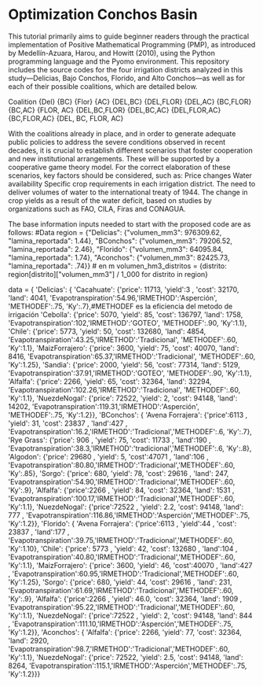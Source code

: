 # Optimization Conchos Basin 

This tutorial primarily aims to guide beginner readers through the practical implementation of Positive Mathematical Programming (PMP), as introduced by Medellín-Azuara, Harou, and Howitt (2010), using the Python programming language and the Pyomo environment. This repository includes the source codes for the four irrigation districts analyzed in this study—Delicias, Bajo Conchos, Florido, and Alto Conchos—as well as for each of their possible coalitions, which are detailed below.

Coalition
{Del}
{BC}
{Flor}
{AC}
{DEL,BC}
{DEL,FLOR}
{DEL,AC}
{BC,FLOR}
{BC,AC}
{FLOR, AC}
{DEL,BC,FLOR}
{DEL,BC,AC}
{DEL,FLOR,AC}
{BC,FLOR,AC}
{DEL, BC, FLOR, AC}

With the coalitions already in place, and in order to generate adequate public policies to address the severe conditions observed in recent decades, it is crucial to establish different scenarios that foster cooperation and new institutional arrangements. These will be supported by a cooperative game theory model.
For the correct elaboration of these scenarios, key factors should be considered, such as:
Price changes
Water availability
Specific crop requirements in each irrigation district.
The need to deliver volumes of water to the international treaty of 1944.
The change in crop yields as a result of the water deficit, based on studies by organizations such as FAO, CILA, Firas and CONAGUA.

The base information inputs needed to start with the proposed code are as follows:
#Data 
region = {"Delicias": {"volumen_mm3": 976309.62, "lamina_reportada": 1.44},
          "BConchos": {"volumen_mm3": 79206.52, "lamina_reportada": 2.46},
          "Florido": {"volumen_mm3": 64095.84, "lamina_reportada": 1.74},
          "Aconchos": {"volumen_mm3": 82425.73, "lamina_reportada": .74}} # en m 
volumen_hm3_distritos = {distrito: region[distrito]["volumen_mm3"] / 1_000 for distrito in region}

data = {
    'Delicias': {
        'Cacahuate': {'price': 11713, 'yield':3 , 'cost': 32170, 'land': 4041, 'Evapotranspiration':54.96,'IRMETHOD':'Asperción', 'METHODEF':.75, 'Ky':.7},#METHODEF es la eficiencia del metodo de irrigación
        'Cebolla': {'price': 5070, 'yield': 85, 'cost': 136797, 'land': 1758, 'Evapotranspiration':102,'IRMETHOD':'GOTEO', 'METHODEF':.90, 'Ky':1.1},
        'Chile': {'price': 5773, 'yield': 50, 'cost': 132680, 'land': 4854, 'Evapotranspiration':43.25,'IRMETHOD':'Tradicional', 'METHODEF':.60, 'Ky':1.1},
        'MaizForrajero': {'price': 3600, 'yield': 75, 'cost': 40070, 'land': 8416, 'Evapotranspiration':65.37,'IRMETHOD':'Tradicional', 'METHODEF':.60, 'Ky':1.25},
        'Sandia': {'price': 2000, 'yield': 56, 'cost': 77314, 'land': 5129, 'Evapotranspiration':37.91,'IRMETHOD':'GOTEO', 'METHODEF':.90, 'Ky':1.1},
        'Alfalfa': {'price': 2266, 'yield': 65, 'cost': 32364, 'land': 32294, 'Evapotranspiration':102.26,'IRMETHOD':'Tradicional', 'METHODEF':.60, 'Ky':1.1},
        'NuezdeNogal': {'price': 72522, 'yield': 2, 'cost': 94148, 'land': 14202, 'Evapotranspiration':119.31,'IRMETHOD':'Asperción', 'METHODEF':.75, 'Ky':1.2}},
    'BConchos': {
        'Avena Forrajera': {'price':6113 , 'yield': 31, 'cost': 23837 , 'land':427 , 'Evapotranspiration':16.2,'IRMETHOD':'Tradicional','METHODEF':.6, 'Ky':.7},
        'Rye Grass': {'price': 906 , 'yield': 75, 'cost': 11733 , 'land':190 , 'Evapotranspiration':38.3,'IRMETHOD':'tradicional','METHODEF':.6, 'Ky':.8},
        'Algodon': {'price': 29680 , 'yield': 5, 'cost':47071 , 'land':106 , 'Evapotranspiration':80.80,'IRMETHOD':'Tradicional','METHODEF':.60, 'Ky':.85},
        'Sorgo': {'price': 680, 'yield': 78, 'cost': 29616 , 'land': 247, 'Evapotranspiration':54.90,'IRMETHOD':'Tradicional','METHODEF':.60, 'Ky':.9},
        'Alfalfa': {'price':2266 , 'yield': 84, 'cost': 32364, 'land': 1531 , 'Evapotranspiration':100.17,'IRMETHOD':'Tradicional','METHODEF':.60, 'Ky':1.1},
        'NuezdeNogal': {'price':72522 , 'yield': 2.2, 'cost': 94148, 'land': 777 , 'Evapotranspiration':116.86,'IRMETHOD':'Asperción','METHODEF':.75, 'Ky':1.2}},
    'Florido': {
        'Avena Forrajera': {'price':6113 , 'yield':44 , 'cost': 23837 , 'land':177 , 'Evapotranspiration':39.75,'IRMETHOD':'Tradicional','METHODEF':.60, 'Ky':1.10},
        'Chile': {'price': 5773 , 'yield': 42, 'cost': 132680 , 'land':104 , 'Evapotranspiration':40.80,'IRMETHOD':'Tradicional','METHODEF':.60, 'Ky':1.1},
        'MaizForrajero': {'price': 3600, 'yield': 46, 'cost':40070 , 'land':427 , 'Evapotranspiration':60.95,'IRMETHOD':'Tradicional','METHODEF':.60, 'Ky':1.25},
        'Sorgo': {'price': 680, 'yield': 44, 'cost': 29616 , 'land': 231, 'Evapotranspiration':61.69,'IRMETHOD':'Tradicional','METHODEF':.60, 'Ky':.9},
        'Alfalfa': {'price':2266 , 'yield': 46.0, 'cost': 32364, 'land': 1909 , 'Evapotranspiration':95.22,'IRMETHOD':'Tradicional','METHODEF':.60, 'Ky':1.1},
        'NuezdeNogal': {'price':72522 , 'yield': 2, 'cost': 94148, 'land': 844 , 'Evapotranspiration':111.10,'IRMETHOD':'Asperción','METHODEF':.75, 'Ky':1.2}},
    'Aconchos': {
        'Alfalfa': {'price': 2266, 'yield': 77, 'cost': 32364, 'land': 2920, 'Evapotranspiration':98.7,'IRMETHOD':'Tradicional','METHODEF':.60, 'Ky':1.1},
        'NuezdeNogal': {'price': 72522, 'yield': 2.5, 'cost': 94148, 'land': 8264, 'Evapotranspiration':115.1,'IRMETHOD':'Asperción','METHODEF':.75, 'Ky':1.2}}}